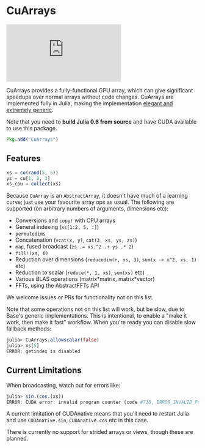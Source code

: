 # CuArrays

[![][buildbot-julia06-img]][buildbot-julia06-url]

[buildbot-julia06-img]: http://ci.maleadt.net/shields/build.php?builder=CuArrays-julia06-x86-64bit&name=julia%200.6
[buildbot-julia06-url]: http://ci.maleadt.net/shields/url.php?builder=CuArrays-julia06-x86-64bit

CuArrays provides a fully-functional GPU array, which can give significant speedups over normal arrays without code changes. CuArrays are implemented fully in Julia, making the implementation [elegant and extremely generic](http://mikeinnes.github.io/2017/08/24/cudanative.html).

Note that you need to **build Julia 0.6 from source** and have CUDA available to use this package.

```julia
Pkg.add("CuArrays")
```

## Features

```julia
xs = cu(rand(5, 5))
ys = cu[1, 2, 3]
xs_cpu = collect(xs)
```

Because `CuArray` is an `AbstractArray`, it doesn't have much of a learning curve; just use your favourite array ops as usual. The following are supported (on arbitrary numbers of arguments, dimensions etc):

* Conversions and `copy!` with CPU arrays
* General indexing (`xs[1:2, 5, :]`)
* `permutedims`
* Concatenation (`vcat(x, y)`, `cat(3, xs, ys, zs)`)
* `map`, fused broadcast (`zs .= xs.^2 .+ ys .* 2`)
* `fill!(xs, 0)`
* Reduction over dimensions (`reducedim(+, xs, 3)`, `sum(x -> x^2, xs, 1)` etc)
* Reduction to scalar (`reduce(*, 1, xs)`, `sum(xs)` etc)
* Various BLAS operations (matrix\*matrix, matrix\*vector)
* FFTs, using the AbstractFFTs API

We welcome issues or PRs for functionality not on this list.

Note that some operations not on this list will work, but be slow, due to Base's generic implementations. This is intentional, to enable a "make it work, then make it fast" workflow. When you're ready you can disable slow fallback methods:

```julia
julia> CuArrays.allowscalar(false)
julia> xs[5]
ERROR: getindex is disabled
```

## Current Limitations

When broadcasting, watch out for errors like:

```julia
julia> sin.(cos.(xs))
ERROR: CUDA error: invalid program counter (code #718, ERROR_INVALID_PC)
```

A current limitation of CUDAnative means that you'll need to restart Julia and use `CUDAnative.sin`, `CUDAnative.cos` etc in this case.

There is currently no support for strided arrays or views, though these are planned.
